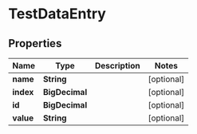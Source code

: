 # TestDataEntry

## Properties

| Name      | Type           | Description | Notes      |
|-----------|----------------|-------------|------------|
| **name**  | **String**     |             | [optional] |
| **index** | **BigDecimal** |             | [optional] |
| **id**    | **BigDecimal** |             | [optional] |
| **value** | **String**     |             | [optional] |



